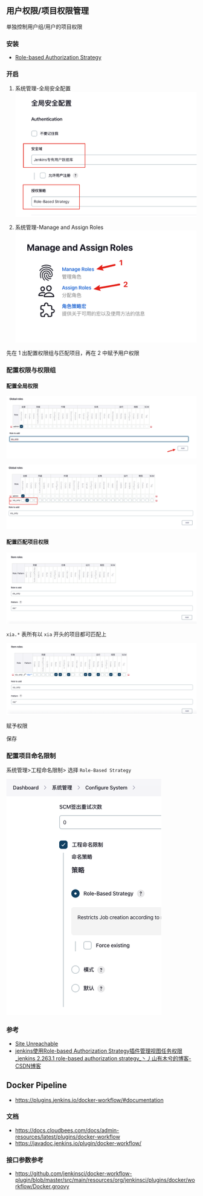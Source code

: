 ## 用户权限/项目权限管理

单独控制用户组/用户的项目权限

### 安装
- [Role-based Authorization Strategy](https://plugins.jenkins.io/role-strategy)

### 开启
1. 系统管理-全局安全配置
![](assets/Pasted%20image%2020230130181218.png)

2. 系统管理-Manage and Assign Roles
![](assets/Pasted%20image%2020230130181308.png)

先在 1 出配置权限组与匹配项目，再在 2 中赋予用户权限

### 配置权限与权限组

#### 配置全局权限
![](assets/Pasted%20image%2020230130181427.png)

![](assets/Pasted%20image%2020230130181442.png)

#### 配置匹配项目权限

![](assets/Pasted%20image%2020230130181538.png)

`xia.*` 表所有以 `xia` 开头的项目都可匹配上

![](assets/Pasted%20image%2020230130181656.png)

赋予权限

保存



### 配置项目命名限制

系统管理>工程命名限制> 选择 `Role-Based Strategy`

![](assets/Pasted%20image%2020230206160137.png)

### 参考
- [Site Unreachable](https://www.cnblogs.com/windysai/p/16652353.html)
- [jenkins使用Role-based Authorization Strategy插件管理视图任务权限_jenkins 2.263.1 role-based authorization strategy_丶丿山有木兮的博客-CSDN博客](https://blog.csdn.net/jxllove1120/article/details/122316432)

## Docker Pipeline 

- https://plugins.jenkins.io/docker-workflow/#documentation 

### 文档

- https://docs.cloudbees.com/docs/admin-resources/latest/plugins/docker-workflow 
- https://javadoc.jenkins.io/plugin/docker-workflow/ 

### 接口参数参考 

- https://github.com/jenkinsci/docker-workflow-plugin/blob/master/src/main/resources/org/jenkinsci/plugins/docker/workflow/Docker.groovy
